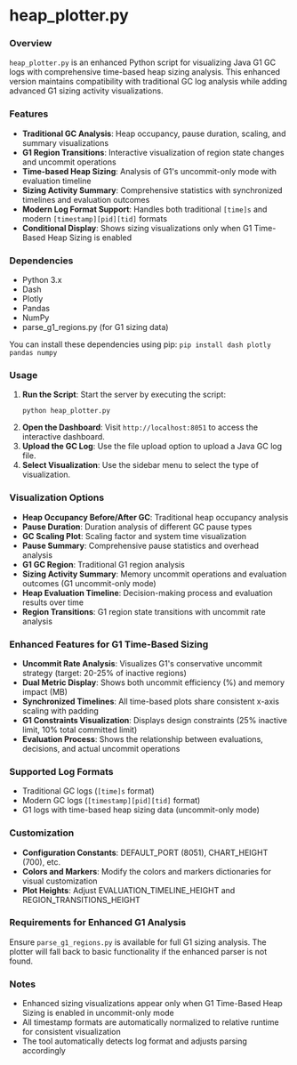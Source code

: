 # heap_plotter.py

### Overview
`heap_plotter.py` is an enhanced Python script for visualizing Java G1 GC logs with comprehensive time-based heap sizing analysis. This enhanced version maintains compatibility with traditional GC log analysis while adding advanced G1 sizing activity visualizations.

### Features
- **Traditional GC Analysis**: Heap occupancy, pause duration, scaling, and summary visualizations
- **G1 Region Transitions**: Interactive visualization of region state changes and uncommit operations
- **Time-based Heap Sizing**: Analysis of G1's uncommit-only mode with evaluation timeline
- **Sizing Activity Summary**: Comprehensive statistics with synchronized timelines and evaluation outcomes
- **Modern Log Format Support**: Handles both traditional `[time]s` and modern `[timestamp][pid][tid]` formats
- **Conditional Display**: Shows sizing visualizations only when G1 Time-Based Heap Sizing is enabled

### Dependencies
- Python 3.x
- Dash
- Plotly
- Pandas
- NumPy
- parse_g1_regions.py (for G1 sizing data)

You can install these dependencies using pip:
`pip install dash plotly pandas numpy`

### Usage
1. **Run the Script**: Start the server by executing the script:
   ```
   python heap_plotter.py
   ```
2. **Open the Dashboard**: Visit `http://localhost:8051` to access the interactive dashboard.
3. **Upload the GC Log**: Use the file upload option to upload a Java GC log file.
4. **Select Visualization**: Use the sidebar menu to select the type of visualization.

### Visualization Options
- **Heap Occupancy Before/After GC**: Traditional heap occupancy analysis
- **Pause Duration**: Duration analysis of different GC pause types
- **GC Scaling Plot**: Scaling factor and system time visualization
- **Pause Summary**: Comprehensive pause statistics and overhead analysis
- **G1 GC Region**: Traditional G1 region analysis
- **Sizing Activity Summary**: Memory uncommit operations and evaluation outcomes (G1 uncommit-only mode)
- **Heap Evaluation Timeline**: Decision-making process and evaluation results over time
- **Region Transitions**: G1 region state transitions with uncommit rate analysis

### Enhanced Features for G1 Time-Based Sizing
- **Uncommit Rate Analysis**: Visualizes G1's conservative uncommit strategy (target: 20-25% of inactive regions)
- **Dual Metric Display**: Shows both uncommit efficiency (%) and memory impact (MB)
- **Synchronized Timelines**: All time-based plots share consistent x-axis scaling with padding
- **G1 Constraints Visualization**: Displays design constraints (25% inactive limit, 10% total committed limit)
- **Evaluation Process**: Shows the relationship between evaluations, decisions, and actual uncommit operations

### Supported Log Formats
- Traditional GC logs (`[time]s` format)
- Modern GC logs (`[timestamp][pid][tid]` format)
- G1 logs with time-based heap sizing data (uncommit-only mode)

### Customization
- **Configuration Constants**: DEFAULT_PORT (8051), CHART_HEIGHT (700), etc.
- **Colors and Markers**: Modify the colors and markers dictionaries for visual customization
- **Plot Heights**: Adjust EVALUATION_TIMELINE_HEIGHT and REGION_TRANSITIONS_HEIGHT

### Requirements for Enhanced G1 Analysis
Ensure `parse_g1_regions.py` is available for full G1 sizing analysis. The plotter will fall back to basic functionality if the enhanced parser is not found.

### Notes
- Enhanced sizing visualizations appear only when G1 Time-Based Heap Sizing is enabled in uncommit-only mode
- All timestamp formats are automatically normalized to relative runtime for consistent visualization
- The tool automatically detects log format and adjusts parsing accordingly

